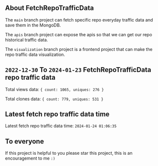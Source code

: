 ## About FetchRepoTrafficData

The `main` branch project can fetch specific repo everyday traffic data and save them in the MongoDB.

The `apis` branch project can expose the apis so that we can get our repo historical traffic data.

The `visualization` branch project is a frontend project that can make the repo traffic data visualization.

## `2022-12-30` To `2024-01-23` FetchRepoTrafficData repo traffic data

Total views data: `{ count: 1065, uniques: 276 }`

Total clones data: `{ count: 779, uniques: 531 }`

## Latest fetch repo traffic data time

Latest fetch repo traffic data time: `2024-01-24 01:06:35`

## To everyone

If this project is helpful to you please star this project, this is an encouragement to me `:)`



